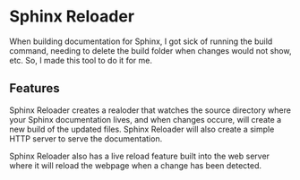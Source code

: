 # Sphinx Reloader
When building documentation for Sphinx, I got sick of running the build command, needing to delete the build folder when changes would not show, etc. So, I made this tool to do it for me.


## Features
Sphinx Reloader creates a realoder that watches the source directory where your Sphinx documentation lives, and when changes occure, will create a new build of the updated files. Sphinx Reloader will also create a simple HTTP server to serve the documentation.

Sphinx Reloader also has a live reload feature built into the web server where it will reload the webpage when a change has been detected.